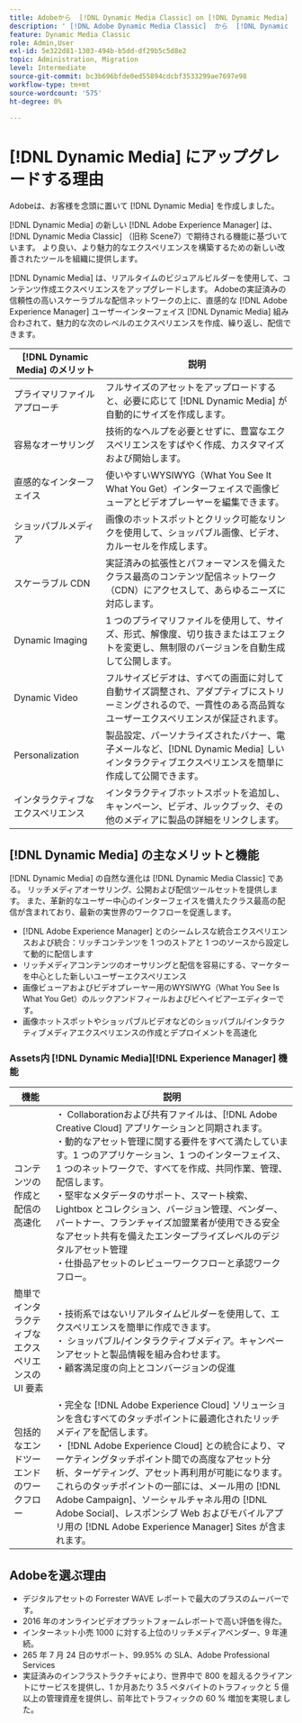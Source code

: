 ```yaml
---
title: Adobeから  [!DNL Dynamic Media Classic] on [!DNL Dynamic Media]  [!DNL Experience Manager] Assetsへのアップグレード
description: ' [!DNL Adobe Dynamic Media Classic]  から  [!DNL Dynamic Media]  へのアップグレード  [!DNL Adobe Experience Manager].  [!DNL Dynamic Media] の主なメリットと機能について説明します。 機能リストの比較、アップグレードに関する FAQ、準備チェックリストを確認します。'
feature: Dynamic Media Classic
role: Admin,User
exl-id: 5e322d81-1303-494b-b5dd-df29b5c5d8e2
topic: Administration, Migration
level: Intermediate
source-git-commit: bc3b696bfde0ed55894cdcbf3533299ae7697e98
workflow-type: tm+mt
source-wordcount: '575'
ht-degree: 0%

---
```


# [!DNL Dynamic Media] にアップグレードする理由

Adobeは、お客様を念頭に置いて [!DNL Dynamic Media] を作成しました。

[!DNL Dynamic Media] の新しい [!DNL Adobe Experience Manager] は、[!DNL Dynamic Media Classic] （旧称 Scene7）で期待される機能に基づいています。 より良い、より魅力的なエクスペリエンスを構築するための新しい改善されたツールを組織に提供します。

[!DNL Dynamic Media] は、リアルタイムのビジュアルビルダーを使用して、コンテンツ作成エクスペリエンスをアップグレードします。 Adobeの実証済みの信頼性の高いスケーラブルな配信ネットワークの上に、直感的な [!DNL Adobe Experience Manager] ユーザーインターフェイス [!DNL Dynamic Media] 組み合わされて、魅力的な次のレベルのエクスペリエンスを作成、繰り返し、配信できます。

| [!DNL Dynamic Media] のメリット | 説明 |
| --- | --- |
| プライマリファイルアプローチ | フルサイズのアセットをアップロードすると、必要に応じて [!DNL Dynamic Media] が自動的にサイズを作成します。 |
| 容易なオーサリング | 技術的なヘルプを必要とせずに、豊富なエクスペリエンスをすばやく作成、カスタマイズおよび開始します。 |
| 直感的なインターフェイス | 使いやすいWYSIWYG（What You See It What You Get）インターフェイスで画像ビューアとビデオプレーヤーを編集できます。 |
| ショッパブルメディア | 画像のホットスポットとクリック可能なリンクを使用して、ショッパブル画像、ビデオ、カルーセルを作成します。 |
| スケーラブル CDN | 実証済みの拡張性とパフォーマンスを備えたクラス最高のコンテンツ配信ネットワーク（CDN）にアクセスして、あらゆるニーズに対応します。 |
| Dynamic Imaging | 1 つのプライマリファイルを使用して、サイズ、形式、解像度、切り抜きまたはエフェクトを変更し、無制限のバージョンを自動生成して公開します。 |
| Dynamic Video | フルサイズビデオは、すべての画面に対して自動サイズ調整され、アダプティブにストリーミングされるので、一貫性のある高品質なユーザーエクスペリエンスが保証されます。 |
| Personalization | 製品設定、パーソナライズされたバナー、電子メールなど、[!DNL Dynamic Media] しいインタラクティブエクスペリエンスを簡単に作成して公開できます。 |
| インタラクティブなエクスペリエンス | インタラクティブホットスポットを追加し、キャンペーン、ビデオ、ルックブック、その他のメディアに製品の詳細をリンクします。 |

## [!DNL Dynamic Media] の主なメリットと機能

[!DNL Dynamic Media] の自然な進化は [!DNL Dynamic Media Classic] である。 リッチメディアオーサリング、公開および配信ツールセットを提供します。 また、革新的なユーザー中心のインターフェイスを備えたクラス最高の配信が含まれており、最新の実世界のワークフローを促進します。

* [!DNL Adobe Experience Manager] とのシームレスな統合エクスペリエンスおよび統合：リッチコンテンツを 1 つのストアと 1 つのソースから設定して動的に配信します
* リッチメディアコンテンツのオーサリングと配信を容易にする、マーケターを中心とした新しいユーザーエクスペリエンス
* 画像ビューアおよびビデオプレーヤー用のWYSIWYG（What You See Is What You Get）のルックアンドフィールおよびビヘイビアーエディターです。
* 画像ホットスポットやショッパブルビデオなどのショッパブル/インタラクティブメディアエクスペリエンスの作成とデプロイメントを高速化

### Assets内 [!DNL Dynamic Media]&#x200B;[!DNL Experience Manager] 機能

| 機能 | 説明 |
| --- | --- |
| コンテンツの作成と配信の高速化 | ・ Collaborationおよび共有ファイルは、[!DNL Adobe Creative Cloud] アプリケーションと同期されます。<br>・動的なアセット管理に関する要件をすべて満たしています。1 つのアプリケーション、1 つのインターフェイス、1 つのネットワークで、すべてを作成、共同作業、管理、配信します。<br>・堅牢なメタデータのサポート、スマート検索、Lightbox とコレクション、バージョン管理、ベンダー、パートナー、フランチャイズ加盟業者が使用できる安全なアセット共有を備えたエンタープライズレベルのデジタルアセット管理 <br>・仕掛品アセットのレビューワークフローと承認ワークフロー。 |
| 簡単でインタラクティブなエクスペリエンスの UI 要素 | ・技術系ではないリアルタイムビルダーを使用して、エクスペリエンスを簡単に作成できます。<br>・ ショッパブル/インタラクティブメディア。キャンペーンアセットと製品情報を組み合わせます。<br>・顧客満足度の向上とコンバージョンの促進 |
| 包括的なエンドツーエンドのワークフロー | ・完全な [!DNL Adobe Experience Cloud] ソリューションを含むすべてのタッチポイントに最適化されたリッチメディアを配信します。<br>・ [!DNL Adobe Experience Cloud] との統合により、マーケティングタッチポイント間での高度なアセット分析、ターゲティング、アセット再利用が可能になります。 これらのタッチポイントの一部には、メール用の [!DNL Adobe Campaign]、ソーシャルチャネル用の [!DNL Adobe Social]、レスポンシブ Web およびモバイルアプリ用の [!DNL Adobe Experience Manager] Sites が含まれます。 |

## Adobeを選ぶ理由

* デジタルアセットの Forrester WAVE レポートで最大のプラスのムーバーです。
* 2016 年のオンラインビデオプラットフォームレポートで高い評価を得た。
* インターネット小売 1000 に対する上位のリッチメディアベンダー、9 年連続。
* 265 年 7 月 24 日のサポート、99.95% の SLA、Adobe Professional Services
* 実証済みのインフラストラクチャにより、世界中で 800 を超えるクライアントにサービスを提供し、1 か月あたり 3.5 ペタバイトのトラフィックと 5 億以上の管理資産を提供し、前年比でトラフィックの 60 % 増加を実現しました。
